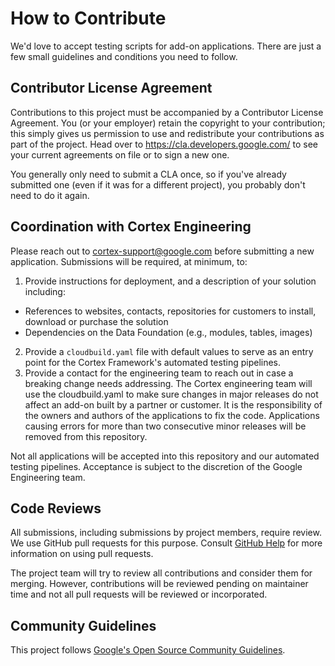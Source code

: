 # How to Contribute

We'd love to accept testing scripts for add-on applications. There are
just a few small guidelines and conditions you need to follow.

## Contributor License Agreement

Contributions to this project must be accompanied by a Contributor License
Agreement. You (or your employer) retain the copyright to your contribution;
this simply gives us permission to use and redistribute your contributions as
part of the project. Head over to <https://cla.developers.google.com/> to see
your current agreements on file or to sign a new one.

You generally only need to submit a CLA once, so if you've already submitted one
(even if it was for a different project), you probably don't need to do it
again.

## Coordination with Cortex Engineering
Please reach out to cortex-support@google.com before submitting a new application. Submissions will be required, at minimum, to:
1. Provide instructions for deployment, and a description of your solution including:
-   References to websites, contacts, repositories for customers to install, download or purchase the solution
-   Dependencies on the Data Foundation (e.g., modules, tables, images)
2. Provide a `cloudbuild.yaml` file with default values to serve as an entry point for the Cortex Framework's automated testing pipelines.
3. Provide a contact for the engineering team to reach out in case a breaking change needs addressing. The Cortex engineering team will use the cloudbuild.yaml to make sure changes in major releases do not affect an add-on built by a partner or customer. It is the responsibility of the owners and authors of the applications to fix the code. Applications causing errors for more than two consecutive minor releases will be removed from this repository.

Not all applications will be accepted into this repository and our automated testing pipelines. Acceptance is subject to the discretion of the Google Engineering team.

## Code Reviews

All submissions, including submissions by project members, require review. We
use GitHub pull requests for this purpose. Consult
[GitHub Help](https://help.github.com/articles/about-pull-requests/) for more
information on using pull requests.

The project team will try to review all contributions and consider them for merging.
However, contributions will be reviewed pending on maintainer time and not all pull requests will be reviewed or incorporated.

## Community Guidelines

This project follows [Google's Open Source Community
Guidelines](https://opensource.google/conduct/).
